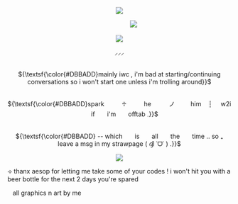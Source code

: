 <p align="center"> 
    <img src="https://file.garden/ZvCqhdy8jhQoAZIQ/IMG_0513.png"/>

‎ ‎ ‎ ‎ ‎ ‎ ‎ ‎‎ ‎ ‎ ‎ ‎ ‎ ‎‎ ‎ ‎ ‎  ‎‎ ‎ ‎ ‎ ‎ ‎ ‎ ‎‎ ‎ ‎ ‎ ‎ ‎ ‎ ‎ ‎ ‎ ‎ ‎ ‎ ‎‎ ‎ ‎ ‎ ‎ ‎ ‎ ‎‎ ‎ ‎ ‎ ‎ ‎ ‎ ‎‎ ‎ ‎ ‎ ‎‎ ‎ ‎ ‎ ‎ ‎ ‎ ‎‎ ‎ ‎ ‎ ‎ ‎ ‎ ‎‎ ‎ ‎ ‎ ‎ ‎ ‎ ‎ ‎ ‎‎ ‎ ‎ ‎ ‎ ‎ ‎ ‎‎ ‎ ‎ ‎ ‎ ‎ ‎ ‎ ‎ ‎  ‎‎ ‎ ‎ ‎ ‎ ‎ ‎ ‎‎ ‎ ‎ ‎ ‎ ‎ ‎ ‎ ‎ ‎ ![](https://komarev.com/ghpvc/?username=gumbawll&label=hi+ponytown+gamer&color=463F3A)

<p align="center"> 
    <img src="https://file.garden/ZvCqhdy8jhQoAZIQ/IMG_0496.png"/>
<p align="center"> ⸝⸝⸝
<p align="center">
   <br> ${\textsf{\color{#DBBADD}mainly iwc , i'm bad at starting/continuing conversations so i won't start one unless i'm trolling around}}$ 
 <br>

<p align="center">
   <br> ${\textsf{\color{#DBBADD}spark‎ ‎ ‎ ‎ ‎ ‎ ‎ ‎ ‎  ‎ ‎♱‎ ‎ ‎ ‎ ‎  ‎ ‎  ‎ ‎ ‎ he‎ ‎ ‎ ‎ ‎  ‎‎ ‎ ‎ ‎ ‎  ‎ノ‎ ‎ ‎ ‎ ‎  ‎   ‎ ‎ ‎ him‎    ‎ ‎ ‎ ┆   ‎ ‎ ‎ ‎ w2i   ‎ ‎ ‎ ‎ ‎  ‎  if ‎ ‎ ‎ ‎ ‎  ‎    i'm  ‎ ‎ ‎ ‎ ‎  ‎   offtab   𓈒}}$ 
 <br>

<p align="center">
   <br> ${\textsf{\color{#DBBADD} -- which ‎ ‎ ‎ ‎ ‎  ‎    is   ‎ ‎ ‎ ‎ ‎  ‎  all    ‎ ‎ ‎ ‎ ‎  ‎ the    ‎ ‎ ‎ ‎ ‎  ‎ time .. so ₊ leave   a   msg   in   my   strawpage ( ദ്ദി ˙ᗜ˙ ) .}}$ 
 <br>

<p align="center"> <img src="https://file.garden/ZvCqhdy8jhQoAZIQ/IMG_0517.png"/>

⟢ thanx aesop for letting me take some of your codes ! i won't hit you with a beer bottle for the next 2 days you're spared 

 ‎ ‎ ‎ all graphics n art by me


  
